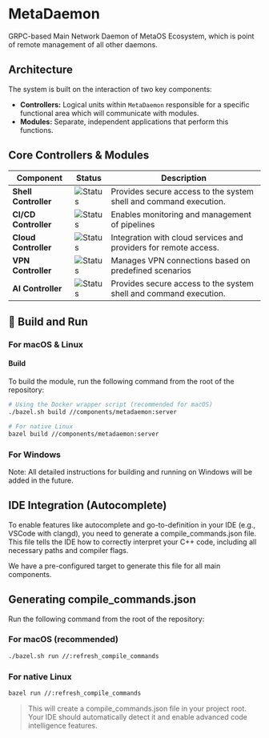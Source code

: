# MetaDaemon

GRPC-based Main Network Daemon of MetaOS Ecosystem, which is point of remote management of all other daemons.

## Architecture

The system is built on the interaction of two key components:

* **Controllers:** Logical units within `MetaDaemon` responsible for a specific functional area which will communicate with modules.
* **Modules:** Separate, independent applications that perform this functions. 

## Core Controllers & Modules

| Component | Status | Description |
|---|---|---|
|**Shell Controller** | ![Status](https://img.shields.io/badge/status-completed-green)|Provides secure access to the system shell and command execution.
|**CI/CD Controller**| ![Status](https://img.shields.io/badge/status-planned-lightgrey) | Enables monitoring and management of pipelines
|**Cloud Controller**| ![Status](https://img.shields.io/badge/status-planned-lightgrey) | Integration with cloud services and providers for remote access.
| **VPN Controller** | ![Status](https://img.shields.io/badge/status-planned-lightgrey) | Manages VPN connections based on predefined scenarios
|**AI Controller** | ![Status](https://img.shields.io/badge/status-planned-lightgrey)|Provides secure access to the system shell and command execution.

## 🚀 Build and Run

### For macOS & Linux

#### Build

To build the module, run the following command from the root of the repository:

```bash
# Using the Docker wrapper script (recommended for macOS)
./bazel.sh build //components/metadaemon:server

# For native Linux
bazel build //components/metadaemon:server
```
### For Windows
Note: All detailed instructions for building and running on Windows will be added in the future. 

## IDE Integration (Autocomplete)

To enable features like autocomplete and go-to-definition in your IDE (e.g., VSCode with clangd), you need to generate a compile_commands.json file. This file tells the IDE how to correctly interpret your C++ code, including all necessary paths and compiler flags.

We have a pre-configured target to generate this file for all main components.

## Generating compile_commands.json

Run the following command from the root of the repository:

### For macOS (recommended)
```bash
./bazel.sh run //:refresh_compile_commands
```

### For native Linux
```bash
bazel run //:refresh_compile_commands
```
> This will create a compile_commands.json file in your project root. Your IDE should automatically detect it and enable advanced code intelligence features.
